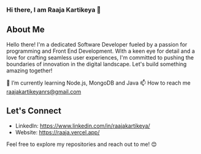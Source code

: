 ### Hi there, I am Raaja Kartikeya 👋

## About Me
Hello there! I'm a dedicated Software Developer fueled by a passion for programming and Front End Development. With a keen eye for detail and a love for crafting seamless user experiences, I'm committed to pushing the boundaries of innovation in the digital landscape. Let's build something amazing together!

🌱 I’m currently learning Node.js, MongoDB and Java
📫 How to reach me raajakartikeyanrs@gmail.com

## Let's Connect
- LinkedIn: https://www.linkedin.com/in/raajakartikeya/
- Website: https://raaja.vercel.app/


Feel free to explore my repositories and reach out to me! 😊


